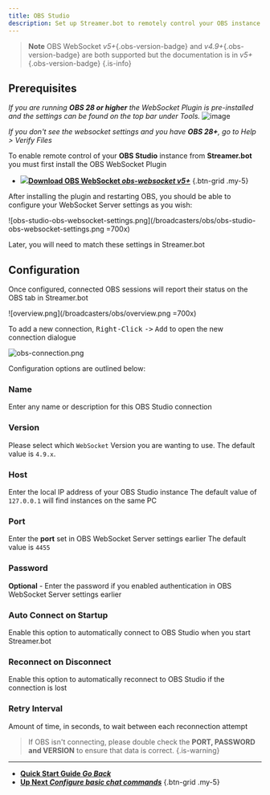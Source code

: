 ```yaml
---
title: OBS Studio
description: Set up Streamer.bot to remotely control your OBS instance
---
```


> **Note**
> OBS WebSocket *v5+*{.obs-version-badge} and *v4.9+*{.obs-version-badge} are both supported but the documentation is in *v5+*{.obs-version-badge}
{.is-info}

## Prerequisites
*If you are running **OBS 28 or higher** the WebSocket Plugin is pre-installed and the settings can be found on the top bar under Tools.*
![image](https://user-images.githubusercontent.com/96934345/230672612-5850ee77-50b6-409e-8fa7-0ef6de2ab314.png)

*If you don't see the websocket settings and you have **OBS 28+**, go to Help > Verify Files*

To enable remote control of your **OBS Studio** instance from **Streamer.bot** you must first install the OBS WebSocket Plugin

- [<img src="/logos/obs-websocket.png"/>**Download OBS WebSocket *<i class="mdi mdi-github"></i> obs-websocket v5+***](https://github.com/obsproject/obs-websocket/releases/tag/5.0.1)
{.btn-grid .my-5}

After installing the plugin and restarting OBS, you should be able to configure your WebSocket Server settings as you wish:

![obs-studio-obs-websocket-settings.png](/broadcasters/obs/obs-studio-obs-websocket-settings.png =700x)

Later, you will need to match these settings in Streamer.bot


## Configuration
Once configured, connected OBS sessions will report their status on the OBS tab in Streamer.bot

![overview.png](/broadcasters/obs/overview.png =700x)

To add a new connection, <kbd>Right-Click</kbd> <kbd>-></kbd> <kbd>Add</kbd> to open the new connection dialogue

![obs-connection.png](/broadcasters/obs/obs-connection.png)

Configuration options are outlined below:

### Name
Enter any name or description for this OBS Studio connection

### Version
Please select which `WebSocket` Version you are wanting to use.
The default value is `4.9.x`.
### Host
Enter the local IP address of your OBS Studio instance
The default value of `127.0.0.1` will find instances on the same PC

### Port
Enter the **port** set in OBS WebSocket Server settings earlier
The default value is `4455`

### Password
**Optional** - Enter the password if you enabled authentication in OBS WebSocket Server settings earlier

### Auto Connect on Startup
Enable this option to automatically connect to OBS Studio when you start Streamer.bot

### Reconnect on Disconnect
Enable this option to automatically reconnect to OBS Studio if the connection is lost

### Retry Interval
Amount of time, in seconds, to wait between each reconnection attempt

> If OBS isn't connecting, please double check the **PORT, PASSWORD and VERSION** to ensure that data is correct. {.is-warning}
---

- [<i class="mdi mdi-chevron-left"></i> **Quick Start Guide *Go Back***](/Quick-Start)
- [<i class="mdi mdi-chat"></i> **Up Next *Configure basic chat commands***](/Quick-Start/Commands)
{.btn-grid .my-5}
